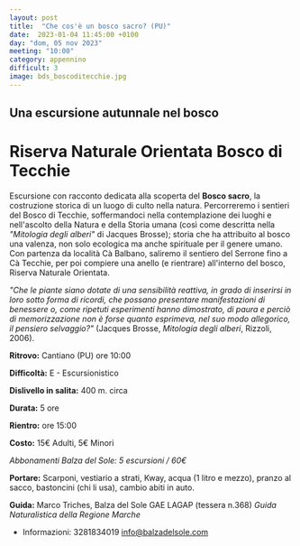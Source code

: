 ```yaml
---
layout: post
title:  "Che cos'è un bosco sacro? (PU)"
date:  2023-01-04 11:45:00 +0100
day: "dom, 05 nov 2023"
meeting: "10:00"
category: appennino 
difficult: 3
image: bds_boscoditecchie.jpg
---
```


## Una escursione autunnale nel bosco
# Riserva Naturale Orientata Bosco di Tecchie

Escursione con racconto dedicata alla scoperta del **Bosco sacro**, la costruzione storica di un luogo di culto nella natura. Percorreremo i sentieri del Bosco di Tecchie, soffermandoci nella contemplazione dei luoghi e nell'ascolto della Natura e della Storia umana (così come descritta nella *"Mitologia degli alberi"* di Jacques Brosse); storia che ha attribuito al bosco una valenza, non solo ecologica ma anche spirituale per il genere umano.
Con partenza da località Cà Balbano, saliremo il sentiero del Serrone fino a Cà Tecchie, per poi compiere una anello (e rientrare) all'interno del bosco, Riserva Naturale Orientata.

*"Che le piante siano dotate di una sensibilità reattiva, in grado di inserirsi in loro sotto forma di ricordi, che possano presentare manifestazioni di benessere o, come ripetuti esperimenti hanno dimostrato, di paura e perciò di memorizzazione non è forse quanto esprimeva, nel suo modo allegorico, il pensiero selvaggio?"*
(Jacques Brosse, *Mitologia degli alberi*, Rizzoli, 2006).

**Ritrovo:** Cantiano (PU) ore 10:00

**Difficoltà:** E - Escursionistico

**Dislivello in salita:** 400 m. circa

**Durata:** 5 ore

**Rientro:** ore 15:00

**Costo:** 15€ Adulti, 5€ Minori

*Abbonamenti Balza del Sole: 5 escursioni / 60€*

**Portare:** Scarponi, vestiario a strati, Kway, acqua (1 litro e mezzo), pranzo al sacco, bastoncini (chi li usa), cambio abiti in auto.

**Guida:** Marco Triches, Balza del Sole GAE LAGAP (tessera n.368)
*Guida Naturalistica della Regione Marche*
+ Informazioni: 3281834019    info@balzadelsole.com
